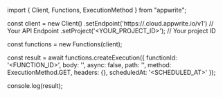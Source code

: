 import { Client, Functions, ExecutionMethod } from "appwrite";

const client = new Client()
    .setEndpoint('https://<REGION>.cloud.appwrite.io/v1') // Your API Endpoint
    .setProject('<YOUR_PROJECT_ID>'); // Your project ID

const functions = new Functions(client);

const result = await functions.createExecution({
    functionId: '<FUNCTION_ID>',
    body: '<BODY>',
    async: false,
    path: '<PATH>',
    method: ExecutionMethod.GET,
    headers: {},
    scheduledAt: '<SCHEDULED_AT>'
});

console.log(result);
